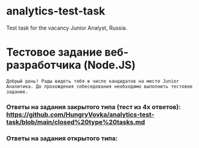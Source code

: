 # analytics-test-task
Test task for the vacancy Junior Analyst, Russia.

# Тестовое задание веб-разработчика (Node.JS)
```Добрый день! Рады видеть тебя в числе кандидатов на место Junior Аналитика. До прохождения собеседования необходимо выполнить тестовое задание.```

### Ответы на задания закрытого типа (тест из 4х ответов): https://github.com/HungryVovka/analytics-test-task/blob/main/closed%20type%20tasks.md

### Ответы на задания открытого типа:
